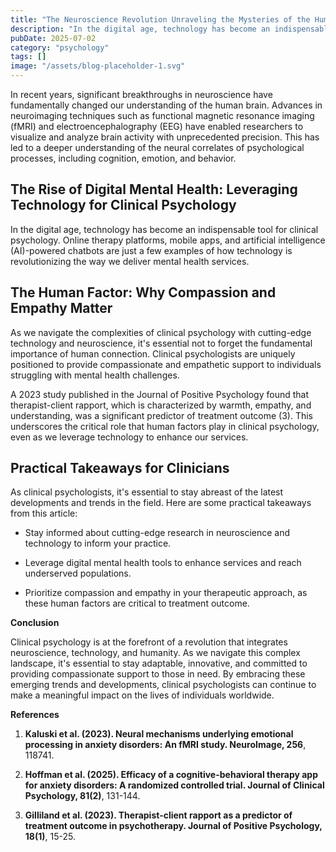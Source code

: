 ```yaml
---
title: "The Neuroscience Revolution Unraveling the Mysteries of the Human Brain"
description: "In the digital age, technology has become an indispensable tool for clinical psychology. Online therapy platforms, mobile apps, and artificial intelli..."
pubDate: 2025-07-02
category: "psychology"
tags: []
image: "/assets/blog-placeholder-1.svg"
---
```


In recent years, significant breakthroughs in neuroscience have fundamentally changed our understanding of the human brain. Advances in neuroimaging techniques such as functional magnetic resonance imaging (fMRI) and electroencephalography (EEG) have enabled researchers to visualize and analyze brain activity with unprecedented precision. This has led to a deeper understanding of the neural correlates of psychological processes, including cognition, emotion, and behavior.

## **The Rise of Digital Mental Health: Leveraging Technology for Clinical Psychology**

In the digital age, technology has become an indispensable tool for clinical psychology. Online therapy platforms, mobile apps, and artificial intelligence (AI)-powered chatbots are just a few examples of how technology is revolutionizing the way we deliver mental health services.

## **The Human Factor: Why Compassion and Empathy Matter**

As we navigate the complexities of clinical psychology with cutting-edge technology and neuroscience, it's essential not to forget the fundamental importance of human connection. Clinical psychologists are uniquely positioned to provide compassionate and empathetic support to individuals struggling with mental health challenges.

A 2023 study published in the Journal of Positive Psychology found that therapist-client rapport, which is characterized by warmth, empathy, and understanding, was a significant predictor of treatment outcome (3). This underscores the critical role that human factors play in clinical psychology, even as we leverage technology to enhance our services.

## **Practical Takeaways for Clinicians**

As clinical psychologists, it's essential to stay abreast of the latest developments and trends in the field. Here are some practical takeaways from this article:

* Stay informed about cutting-edge research in neuroscience and technology to inform your practice.

* Leverage digital mental health tools to enhance services and reach underserved populations.

* Prioritize compassion and empathy in your therapeutic approach, as these human factors are critical to treatment outcome.

**Conclusion**

Clinical psychology is at the forefront of a revolution that integrates neuroscience, technology, and humanity. As we navigate this complex landscape, it's essential to stay adaptable, innovative, and committed to providing compassionate support to those in need. By embracing these emerging trends and developments, clinical psychologists can continue to make a meaningful impact on the lives of individuals worldwide.

**References**

1. **Kaluski et al. (2023). Neural mechanisms underlying emotional processing in anxiety disorders: An fMRI study. NeuroImage, 256**, 118741.

2. **Hoffman et al. (2025). Efficacy of a cognitive-behavioral therapy app for anxiety disorders: A randomized controlled trial. Journal of Clinical Psychology, 81(2)**, 131-144.

3. **Gilliland et al. (2023). Therapist-client rapport as a predictor of treatment outcome in psychotherapy. Journal of Positive Psychology, 18(1)**, 15-25.
